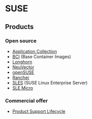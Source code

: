 # SUSE

## Products

### Open source

* [Application Collection](application-collection.md)
* [BCI](bci.md) (Base Container Images)
* [Longhorn](longhorn.md)
* [NeuVector](neuvector.md)
* [openSUSE](opensuse.md)
* [Rancher](rancher.md)
* [SLES](sles.md) (SUSE Linux Enterprise Server)
* [SLE Micro](sle-micro.md)

### Commercial offer

* [Product Support Lifecycle](https://www.suse.com/lifecycle/)

